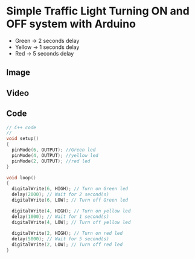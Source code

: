 # Simple Traffic Light Turning ON and OFF system with Arduino

- Green -> 2 seconds delay
- Yellow -> 1 seconds delay
- Red -> 5 seconds delay

## Image














## Video








## Code


```cpp
// C++ code
//
void setup()
{
  pinMode(6, OUTPUT); //Green led
  pinMode(4, OUTPUT); //yellow led
  pinMode(2, OUTPUT); //red led
}

void loop()
{
  digitalWrite(6, HIGH); // Turn on Green led
  delay(2000); // Wait for 2 second(s)
  digitalWrite(6, LOW); // Turn off Green led

  digitalWrite(4, HIGH); // Turn on yellow led
  delay(1000); // Wait for 1 second(s)
  digitalWrite(4, LOW); // Turn off yellow led
  
  digitalWrite(2, HIGH); // Turn on red led
  delay(5000); // Wait for 5 second(s)
  digitalWrite(2, LOW); // Turn off red led
}
```

